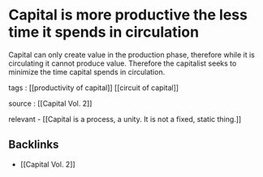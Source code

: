 # Capital is more productive the less time it spends in circulation

Capital can only create value in the production phase, therefore while it is circulating it cannot produce value. Therefore the capitalist seeks to minimize the time capital spends in circulation.

tags
: [[productivity of capital]] [[circuit of capital]]

source
: [[Capital Vol. 2]]

relevant
    -   [[Capital is a process, a unity. It is not a fixed, static thing.]]


<a id="orgc7ffd08"></a>

## Backlinks

-   [[Capital Vol. 2]]
